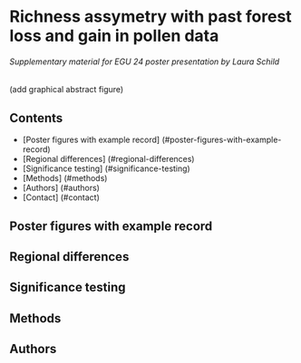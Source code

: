 # Richness assymetry with past forest loss and gain in pollen data

###### Supplementary material for EGU 24 poster presentation by Laura Schild

(add graphical abstract figure)

## Contents

- [Poster figures with example record] (#poster-figures-with-example-record)
- [Regional differences] (#regional-differences)
- [Significance testing] (#significance-testing)
- [Methods] (#methods)
- [Authors] (#authors)
- [Contact] (#contact)

## Poster figures with example record

## Regional differences

## Significance testing

## Methods 

## Authors

